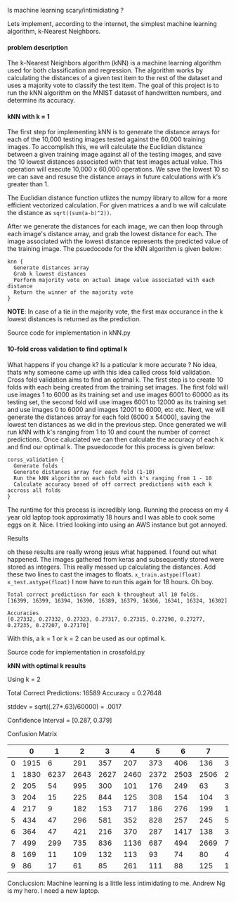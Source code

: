 Is machine learning scary/intimidiating ?

Lets implement, according to the internet, the simplest machine learning algorithm, k-Nearest Neighbors.

<h4>problem description</h4>
The k-Nearest Neighbors algorithm (kNN) is a machine learning algorithm used for both classification and regression. The algorithm works by calculating the distances of a given test item to the rest of the dataset and uses a majority vote to classify the test item. The goal of this project is to run the kNN algorithm on the MNIST dataset of handwritten numbers, and determine its accuracy.
<br>

<h4>kNN with k = 1</h4>

The first step for implementing kNN is to generate the distance arrays for each of the 10,000 testing images tested against the 60,000 training images. To accomplish this, we will calculate the Euclidian distance between a given training image against all of the testing images, and save the 10 lowest distances associated with that test images actual value. This operation will execute 10,000 x 60,000 operations. We save the lowest 10 so we can save and resuse the distance arrays in future calculations with k's greater than 1.

The Euclidian distance function utlizes the numpy library to allow for a more efficient vectorized calculation. For given matrices a and b we will calculate the distance as `sqrt((sum(a-b)^2))`.

After we generate the distances for each image, we can then loop through each image's distance array, and grab the lowest distance for each. The image associated with the lowest distance represents the predicted value of the training image.  The psuedocode for the kNN algorithm is given below:
```
knn {
  Generate distances array
  Grab k lowest distances
  Perform majority vote on actual image value associated with each distance
  Return the winner of the majority vote
}
```

<b>NOTE</b>: In case of a tie in the majority vote, the first max occurance in the k lowest distances is returned as the prediction.

Source code for implementation in kNN.py

<h4>10-fold cross validation to find optimal k</h4>

What happens if you change k? Is a paticular k more accurate ? No idea, thats why someone came up with this idea called cross fold validation.  Cross fold validation aims to find an optimal k. The first step is to create 10 folds with each being created from the training set images. The first fold will use images 1 to 6000 as its training set and use images 6001 to 60000 as its testing set, the second fold will use images 6001 to 12000 as its training set and use images 0 to 6000 and images 12001 to 6000, etc etc. Next, we will generate the distances array for each fold (6000 x 54000), saving the lowest ten distances as we did in the previous step. Once generated we will run kNN with k's ranging from 1 to 10 and count the number of correct predictions. Once caluclated we can then calculate the accuracy of each k and find our optimal k. The psuedocode for this process is given below:

```
corss_validation {
  Generate folds
  Generate distances array for each fold (1-10)
  Run the kNN algorithm on each fold with k's ranging from 1 - 10
  Calculate accuracy based of off correct predictions with each k accross all folds
}
```

The runtime for this process is incredibly long. Running the process on my 4 year old laptop took approximatly 18 hours and I was able to cook some eggs on it. Nice.
I tried looking into using an AWS instance but got annoyed.

Results

oh these results are really wrong jesus what happened.
I found out what happened. The images gathered from keras and subsequently stored were stored as integers. This really messed up calculating the distances.
Add these two lines to cast the images to floats.
`x_train.astype(float)
  x_test.astype(float)`
I now have to run this again for 18 hours. Oh boy.

```
Total correct predictiosn for each k throughout all 10 folds.
[16399, 16399, 16394, 16390, 16389, 16379, 16366, 16341, 16324, 16302]

Accuracies
[0.27332, 0.27332, 0.27323, 0.27317, 0.27315, 0.27298, 0.27277, 0.27235, 0.27207, 0.27170]
```

With this, a k = 1 or k = 2 can be used as our optimal k.

Source code for implementation in crossfold.py

<b>kNN with optimal k results</b>

Using k = 2

Total Correct Predictions: 16589
Accuracy = 0.27648

stddev = sqrt((.27*.63)/60000) = .0017

Confidence Interval = [0.287, 0.379]

Confusion Matrix

|  	| 0 	| 1 	| 2 	| 3 	| 4 	| 5 	| 6 	| 7 	| 8 	| 9 	|
|------	|------	|------	|------	|------	|------	|------	|------	|------	|------	|------	|
| 0 	| 1915 	| 6 	| 291 	| 357 	| 207 	| 373 	| 406 	| 136 	| 337 	| 195 	|
| 1 	| 1830 	| 6237 	| 2643 	| 2627 	| 2460 	| 2372 	| 2503 	| 2506 	| 2613 	| 2188 	|
| 2 	| 205 	| 54 	| 995 	| 300 	| 101 	| 176 	| 249 	| 63 	| 306 	| 82 	|
| 3 	| 204 	| 15 	| 225 	| 844 	| 125 	| 308 	| 154 	| 104 	| 300 	| 168 	|
| 4 	| 217 	| 9 	| 182 	| 153 	| 717 	| 186 	| 276 	| 199 	| 163 	| 403 	|
| 5 	| 434 	| 47 	| 296 	| 581 	| 352 	| 828 	| 257 	| 245 	| 537 	| 334 	|
| 6 	| 364 	| 47 	| 421 	| 216 	| 370 	| 287 	| 1417 	| 138 	| 319 	| 249 	|
| 7 	| 499 	| 299 	| 735 	| 836 	| 1136 	| 687 	| 494 	| 2669 	| 747 	| 1676 	|
| 8 	| 169 	| 11 	| 109 	| 132 	| 113 	| 93 	| 74 	| 80 	| 412 	| 99 	|
| 9 	| 86 	| 17 	| 61 	| 85 	| 261 	| 111 	| 88 	| 125 	| 117 	| 555 	|



Conclucsion:
Machine learning is a little less intimidating to me. Andrew Ng is my hero. I need a new laptop.
